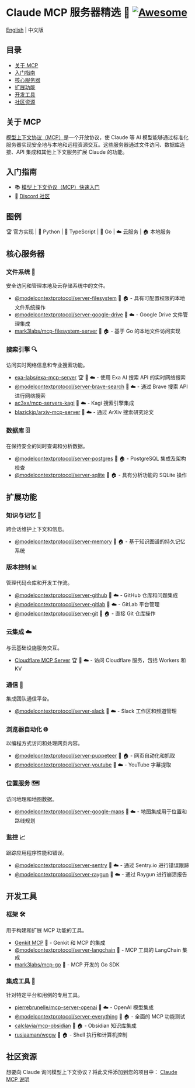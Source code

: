# Claude MCP 服务器精选 🤖 [![Awesome](https://awesome.re/badge.svg)](https://awesome.re)

[English](./README.md) | 中文版

## 目录
- [关于 MCP](#关于-mcp)
- [入门指南](#入门指南)
- [核心服务器](#核心服务器)
- [扩展功能](#扩展功能)
- [开发工具](#开发工具)
- [社区资源](#社区资源)

## 关于 MCP

[模型上下文协议（MCP）](https://modelcontextprotocol.io/)是一个开放协议，使 Claude 等 AI 模型能够通过标准化服务器实现安全地与本地和远程资源交互。这些服务器通过文件访问、数据库连接、API 集成和其他上下文服务扩展 Claude 的功能。

## 入门指南

- 📚 [模型上下文协议（MCP）快速入门](https://glama.ai/blog/2024-11-25-model-context-protocol-quickstart)
- 💬 [Discord 社区](https://discord.gg/TFE8FmjCdS)

## 图例

🏆 官方实现 | 🐍 Python | 📱 TypeScript | 🏃 Go | ☁️ 云服务 | 🏠 本地服务

## 核心服务器

### 文件系统 📂
安全访问和管理本地及云存储系统中的文件。

- [@modelcontextprotocol/server-filesystem](https://github.com/modelcontextprotocol/servers/tree/main/src/filesystem) 📱 🏠 - 具有可配置权限的本地文件系统操作
- [@modelcontextprotocol/server-google-drive](https://github.com/modelcontextprotocol/servers/tree/main/src/gdrive) 📱 ☁️ - Google Drive 文件管理集成
- [mark3labs/mcp-filesystem-server](https://github.com/mark3labs/mcp-filesystem-server) 🏃 🏠 - 基于 Go 的本地文件访问实现

### 搜索引擎 🔍
访问实时网络信息和专业搜索功能。

- [exa-labs/exa-mcp-server](https://github.com/exa-labs/exa-mcp-server) 🏆 📱 ☁️ - 使用 Exa AI 搜索 API 的实时网络搜索
- [@modelcontextprotocol/server-brave-search](https://github.com/modelcontextprotocol/servers/tree/main/src/brave-search) 📱 ☁️ - 通过 Brave 搜索 API 进行网络搜索
- [ac3xx/mcp-servers-kagi](https://github.com/ac3xx/mcp-servers-kagi) 📱 ☁️ - Kagi 搜索引擎集成
- [blazickjp/arxiv-mcp-server](https://github.com/blazickjp/arxiv-mcp-server) 🐍 ☁️ - 通过 ArXiv 搜索研究论文

### 数据库 🗄️
在保持安全的同时查询和分析数据。

- [@modelcontextprotocol/server-postgres](https://github.com/modelcontextprotocol/servers/tree/main/src/postgres) 📱 🏠 - PostgreSQL 集成及架构检查
- [@modelcontextprotocol/server-sqlite](https://github.com/modelcontextprotocol/servers/tree/main/src/sqlite) 🐍 🏠 - 具有分析功能的 SQLite 操作

## 扩展功能

### 知识与记忆 🧠
跨会话维护上下文和信息。

- [@modelcontextprotocol/server-memory](https://github.com/modelcontextprotocol/servers/tree/main/src/memory) 📱 🏠 - 基于知识图谱的持久记忆系统

### 版本控制 📊
管理代码仓库和开发工作流。

- [@modelcontextprotocol/server-github](https://github.com/modelcontextprotocol/servers/tree/main/src/github) 📱 ☁️ - GitHub 仓库和问题集成
- [@modelcontextprotocol/server-gitlab](https://github.com/modelcontextprotocol/servers/tree/main/src/gitlab) 📱 ☁️ - GitLab 平台管理
- [@modelcontextprotocol/server-git](https://github.com/modelcontextprotocol/servers/tree/main/src/git) 🐍 🏠 - 直接 Git 仓库操作

### 云集成 ☁️
与云基础设施服务交互。

- [Cloudflare MCP Server](https://github.com/cloudflare/mcp-server-cloudflare) 🏆 📱 ☁️ - 访问 Cloudflare 服务，包括 Workers 和 KV

### 通信 💬
集成团队通信平台。

- [@modelcontextprotocol/server-slack](https://github.com/modelcontextprotocol/servers/tree/main/src/slack) 📱 ☁️ - Slack 工作区和频道管理

### 浏览器自动化 🌐
以编程方式访问和处理网页内容。

- [@modelcontextprotocol/server-puppeteer](https://github.com/modelcontextprotocol/servers/tree/main/src/puppeteer) 📱 🏠 - 网页自动化和抓取
- [@modelcontextprotocol/server-youtube](https://github.com/kimtaeyoon83/mcp-server-youtube-transcript) 📱 ☁️ - YouTube 字幕提取

### 位置服务 🗺️
访问地理和地图数据。

- [@modelcontextprotocol/server-google-maps](https://github.com/modelcontextprotocol/servers/tree/main/src/google-maps) 📱 ☁️ - 地图集成用于位置和路线规划

### 监控 📈
跟踪应用程序性能和错误。

- [@modelcontextprotocol/server-sentry](https://github.com/modelcontextprotocol/servers/tree/main/src/sentry) 🐍 ☁️ - 通过 Sentry.io 进行错误跟踪
- [@modelcontextprotocol/server-raygun](https://github.com/MindscapeHQ/mcp-server-raygun) 📱 ☁️ - 通过 Raygun 进行崩溃报告

## 开发工具

### 框架 🛠️
用于构建和扩展 MCP 功能的工具。

- [Genkit MCP](https://github.com/firebase/genkit/tree/main/js/plugins/mcp) 📱 - Genkit 和 MCP 的集成
- [@modelcontextprotocol/server-langchain](https://github.com/rectalogic/langchain-mcp) 🐍 - MCP 工具的 LangChain 集成
- [mark3labs/mcp-go](https://github.com/mark3labs/mcp-go) 🏃 - MCP 开发的 Go SDK

### 集成工具 🔧
针对特定平台和用例的专用工具。

- [pierrebrunelle/mcp-server-openai](https://github.com/pierrebrunelle/mcp-server-openai) 🐍 ☁️ - OpenAI 模型集成
- [@modelcontextprotocol/server-everything](https://github.com/modelcontextprotocol/servers/tree/main/src/everything) 📱 🏠 - 全面的 MCP 功能测试
- [calclavia/mcp-obsidian](https://github.com/calclavia/mcp-obsidian) 📱 🏠 - Obsidian 知识库集成
- [rusiaaman/wcgw](https://github.com/rusiaaman/wcgw/blob/main/src/wcgw/client/mcp_server/Readme.md) 🐍 🏠 - Shell 执行和计算机控制

## 社区资源

想要向 Claude 询问模型上下文协议？将此文件添加到您的项目中：
[Claude MCP 说明]([https://modelcontextprotocol.io/llms-full.txt](https://raw.githubusercontent.com/win4r/Awesome-Claude-MCP-Servers/refs/heads/main/llms-full.txt))

